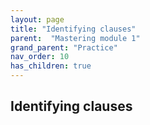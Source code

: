 ```yaml
---
layout: page
title: "Identifying clauses"
parent:  "Mastering module 1"
grand_parent: "Practice"
nav_order: 10
has_children: true
---
```


## Identifying clauses



